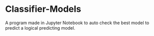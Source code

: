 # Classifier-Models
A program made in Jupyter Notebook to auto check the best model to predict a logical predicting model.
